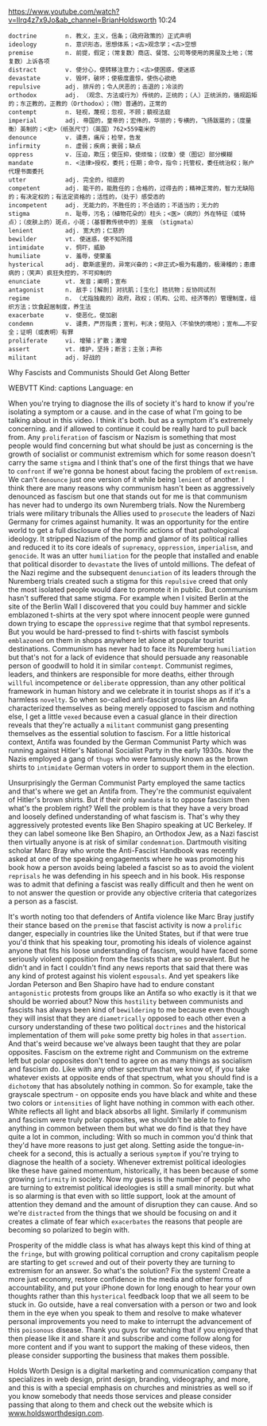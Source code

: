 https://www.youtube.com/watch?v=Ilrq4z7x9Jo&ab_channel=BrianHoldsworth 
10:24
```  
doctrine        n. 教义，主义，信条；（政府政策的）正式声明
ideology        n. 意识形态，思想体系；<古>观念学；<古>空想
premise         n. 前提，假定；（常复数）商店、餐馆、公司等使用的房屋及土地；（常复数）上诉各项
distract        v. 使分心，使转移注意力；<古>使困惑，使迷惑
devastate       v. 毁坏，破坏；使极度震惊，使伤心欲绝
repulsive       adj. 排斥的；令人厌恶的；击退的；冷淡的
orthodox        adj. （观念、方法或行为）传统的，正统的；（人）正统派的，循规蹈矩的；东正教的，正教的（Orthodox）；（物）普通的，正常的
contempt        n. 轻视，蔑视；忽视，不顾；藐视法庭
imperial        adj. 帝国的，皇帝的；宏伟的，华丽的；专横的，飞扬跋扈的；（度量衡）英制的；<史>（纸张尺寸）（英国）762×559毫米的
denounce        v. 谴责，痛斥；检举，告发
infirmity       n. 虚弱；疾病；衰弱；缺点
oppress         v. 压迫，欺压；使压抑，使烦恼；（纹章）使（图记）部分模糊    
mandate         n. <法律>授权，委托；任期；命令，指令；托管权，委任统治权；账户代理书面委托    
utter           adj. 完全的，彻底的
competent       adj. 能干的，能胜任的；合格的，过得去的；精神正常的，智力无缺陷的；有决定权的；有法定资格的；活性的，（处于）感受态的
incompetent     adj. 无能力的，不胜任的；不合适的；不适当的；无力的
stigma          n. 耻辱，污名；（植物花朵的）柱头；<医>（病的）外在特征（或特点）；（皮肤上的）斑点，小斑；（基督教传统中的）圣痕 （stigmata）
lenient         adj. 宽大的；仁慈的
bewilder        vt. 使迷惑，使不知所措
intimidate      v. 恫吓，威胁
humiliate       v. 羞辱，使蒙羞
hysterical      adj. 歇斯底里的，异常兴奋的；<非正式>极为有趣的，极滑稽的；患癔病的；（笑声）疯狂失控的，不可抑制的
enunciate       vt. 发音；阐明；宣布
antagonist      n. 敌手；[解剖] 对抗肌；[生化] 拮抗物；反协同试剂
regime          n. （尤指独裁的）政府，政权；（机构、公司、经济等的）管理制度，组织方法；饮食起居制度，养生法
exacerbate      v. 使恶化，使加剧
condemn         v. 谴责，严厉指责；宣判，判决；使陷入（不愉快的境地）；宣布……不安全；证明（或表明）有罪
proliferate     vi. 增殖；扩散；激增
assert          vt. 维护，坚持；断言；主张；声称
militant        adj. 好战的
```

Why Fascists and Communists Should Get Along Better 

WEBVTT Kind: captions Language: en 

When you're trying to diagnose the ills of society it's hard to know if you're isolating a symptom or a cause. and in the case of what I'm going to be talking about in this video. I think it's both. but as a symptom it's extremely concerning. and if allowed to continue it could be really hard to pull back from. Any `proliferation` of fascism or Nazism is something that most people would find concerning but what should be just as concerning is the growth of socialist or communist extremism which for some reason doesn't carry the same `stigma` and I think that's one of the first things that we have to `confront` if we're gonna be honest about facing the problem of `extremism`. We can't `denounce` just one version of it while being `lenient` of another. I think there are many reasons why communism hasn't been as aggressively denounced as fascism but one that stands out for me is that communism has never had to undergo its own Nuremberg trials. Now the Nuremberg trials were military tribunals the Allies used to `prosecute` the leaders of Nazi Germany for crimes against humanity. It was an opportunity for the entire world to get a full disclosure of the horrific actions of that pathological ideology. It stripped Nazism of the pomp and glamor of its political rallies and reduced it to its core ideals of `supremacy`, `oppression`, `imperialism`, and `genocide`. It was an utter `humiliation` for the people that installed and enable that political disorder to `devastate` the lives of untold millions. The defeat of the Nazi regime and the subsequent `denunciation` of its leaders through the Nuremberg trials created such a stigma for this `repulsive` creed that only the most isolated people would dare to promote it in public. But communism hasn't suffered that same stigma. For example when I visited Berlin at the site of the Berlin Wall I discovered that you could buy hammer and sickle emblazoned t-shirts at the very spot where innocent people were gunned down trying to escape the `oppressive` regime that that symbol represents. But you would be hard-pressed to find t-shirts with fascist symbols `emblazoned` on them in shops anywhere let alone at popular tourist destinations. Communism has never had to face its Nuremberg `humiliation` but that's not for a lack of evidence that should persuade any reasonable person of goodwill to hold it in similar `contempt`. Communist regimes, leaders, and thinkers are responsible for more deaths, either through `willful` incompetence or `deliberate` oppression, than any other political framework in human history and we celebrate it in tourist shops as if it's a harmless `novelty`. So when so-called anti-fascist groups like an Antifa characterized themselves as being merely opposed to fascism and nothing else, I get a little `vexed` because even a casual glance in their direction reveals that they're actually a `militant` communist gang presenting themselves as the essential solution to fascism. For a little historical context, Antifa was founded by the German Communist Party which was running against Hitler's National Socialist Party in the early 1930s. Now the Nazis employed a gang of `thugs` who were famously known as the brown shirts to `intimidate` German voters in order to support them in the election. 

Unsurprisingly the German Communist Party employed the same tactics and that's where we get an Antifa from. They're the communist equivalent of Hitler's brown shirts. But if their only `mandate` is to oppose fascism then what's the problem right? Well the problem is that they have a very broad and loosely defined understanding of what fascism is. That's why they aggressively protested events like Ben Shapiro speaking at UC Berkeley. If they can label someone like Ben Shapiro, an Orthodox Jew, as a Nazi fascist then virtually anyone is at risk of similar `condemnation`. Dartmouth visiting scholar Marc Bray who wrote the Anti-Fascist Handbook was recently asked at one of the speaking engagements where he was promoting his book how a person avoids being labeled a fascist so as to avoid the violent `reprisals` he was defending in his speech and in his book. His response was to admit that defining a fascist was really difficult and then he went on to not answer the question or provide any objective criteria that categorizes a person as a fascist. 

It's worth noting too that defenders of Antifa violence like Marc Bray justify their stance based on the `premise` that fascist activity is now a `prolific` danger, especially in countries like the United States, but if that were true you'd think that his speaking tour, promoting his ideals of violence against anyone that fits his loose understanding of fascism, would have faced some seriously violent opposition from the fascists that are so prevalent. But he didn't and in fact I couldn't find any news reports that said that there was any kind of protest against his violent `espousals`. And yet speakers like Jordan Peterson and Ben Shapiro have had to endure constant `antagonistic` protests from groups like an Antifa so who exactly is it that we should be worried about? Now this `hostility` between communists and fascists has always been kind of `bewildering` to me because even though they will insist that they are `diametrically` opposed to each other even a cursory understanding of these two political `doctrines` and the historical implementation of them will `poke` some pretty big holes in that `assertion`. And that's weird because we've always been taught that they are polar opposites. Fascism on the extreme right and Communism on the extreme left but polar opposites don't tend to agree on as many things as socialism and fascism do. Like with any other spectrum that we know of, if you take whatever exists at opposite ends of that spectrum, what you should find is a `dichotomy` that has absolutely nothing in common. So for example, take the grayscale spectrum - on opposite ends you have black and white and these two colors or `intensities` of light have nothing in common with each other. White reflects all light and black absorbs all light. Similarly if communism and fascism were truly polar opposites, we shouldn't be able to find anything in common between them but what we do find is that they have quite a lot in common, including: With so much in common you'd think that they'd have more reasons to just get along. Setting aside the tongue-in-cheek for a second, this is actually a serious `symptom` if you're trying to diagnose the health of a society. Whenever extremist political ideologies like these have gained momentum, historically, it has been because of some growing `infirmity` in society. Now my guess is the number of people who are turning to extremist political ideologies is still a small minority. but what is so alarming is that even with so little support, look at the amount of attention they demand and the amount of disruption they can cause. And so we're `distracted` from the things that we should be focusing on and it creates a climate of fear which `exacerbates` the reasons that people are becoming so polarized to begin with. 

Prosperity of the middle class is what has always kept this kind of thing at the `fringe`, but with growing political corruption and crony capitalism people are starting to get `screwed` and out of their poverty they are turning to extremism for an answer. So what's the solution? Fix the system! Create a more just economy, restore confidence in the media and other forms of accountability, and put your iPhone down for long enough to hear your own thoughts rather than this `hysterical` feedback loop that we all seem to be stuck in. Go outside, have a real conversation with a person or two and look them in the eye when you speak to them and resolve to make whatever personal improvements you need to make to interrupt the advancement of this `poisonous` disease. Thank you guys for watching that if you enjoyed that then please like it and share it and subscribe and come follow along for more content and if you want to support the making of these videos, then please consider supporting the business that makes them possible. 

Holds Worth Design is a digital marketing and communication company that specializes in web design, print design, branding, videography, and more, and this is with a special emphasis on churches and ministries as well so if you know somebody that needs those services and please consider passing that along to them and check out the website which is www.holdsworthdesign.com. 